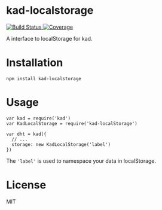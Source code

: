 kad-localstorage
================

[![Build Status](https://secure.travis-ci.org/omphalos/kad-localstorage.png)
](http://travis-ci.org/omphalos/kad-localstorage)
[![Coverage](https://coveralls.io/repos/omphalos/kad-localstorage/badge.svg)
](https://coveralls.io/github/omphalos/kad-localstorage)

A interface to localStorage for kad.

Installation
============

    npm install kad-localstorage

Usage
=====

    var kad = require('kad')
    var KadLocalStorage = require('kad-localStorage')

    var dht = kad({
      // ...
      storage: new KadLocalStorage('label')
    })

The `'label'` is used to namespace your data in localStorage.

License
=======

MIT